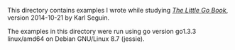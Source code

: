 This directory contains examples I wrote while studying
[*The Little Go Book*](http://openmymind.net/The-Little-Go-Book/),
version 2014-10-21 by Karl Seguin.

The examples in this directory were run using go version go1.3.3
linux/amd64 on Debian GNU/Linux 8.7 (jessie).
